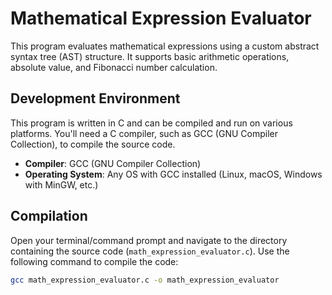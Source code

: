 # Mathematical Expression Evaluator

This program evaluates mathematical expressions using a custom abstract syntax tree (AST) structure. It supports basic arithmetic operations, absolute value, and Fibonacci number calculation.

## Development Environment

This program is written in C and can be compiled and run on various platforms. You'll need a C compiler, such as GCC (GNU Compiler Collection), to compile the source code.

- **Compiler**: GCC (GNU Compiler Collection)
- **Operating System**: Any OS with GCC installed (Linux, macOS, Windows with MinGW, etc.)

## Compilation

Open your terminal/command prompt and navigate to the directory containing the source code (`math_expression_evaluator.c`). Use the following command to compile the code:

```bash
gcc math_expression_evaluator.c -o math_expression_evaluator
